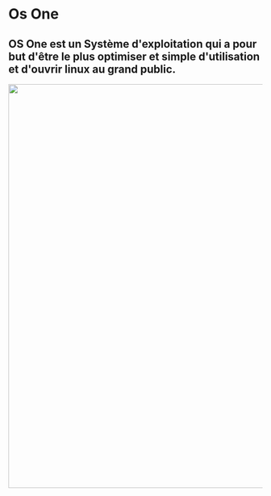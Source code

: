 # Os One
## OS One est un Système d'exploitation qui a pour but d'être le plus optimiser et simple d'utilisation et d'ouvrir linux au grand public.
<img width="800" src="https://media.discordapp.net/attachments/816982044566487101/857004378270335046/Capture_decran_2021-06-22_23-08-51.png?width=832&height=468">
